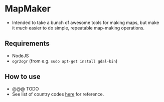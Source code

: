 # MapMaker

* Intended to take a bunch of awesome tools for making maps, but make it _much_ easier to do simple, repeatable map-making operations.

## Requirements

* NodeJS
* `ogr2ogr` (from e.g. `sudo apt-get install gdal-bin`)

## How to use

* @@@ TODO
* See list of country codes [here](https://www.unc.edu/~rowlett/units/codes/country.htm) for reference.
